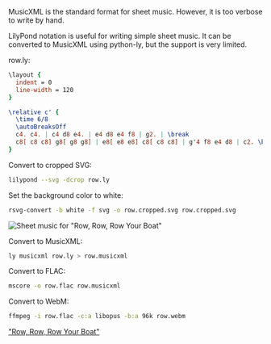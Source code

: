 MusicXML is the standard format for sheet music. However, it is too verbose to write by hand.

LilyPond notation is useful for writing simple sheet music. It can be converted to MusicXML using python-ly, but the support is very limited.

row.ly:

```lilypond
\layout {
  indent = 0
  line-width = 120
}

\relative c' {
  \time 6/8
  \autoBreaksOff
  c4. c4. | c4 d8 e4. | e4 d8 e4 f8 | g2. | \break
  c8[ c8 c8] g8[ g8 g8] | e8[ e8 e8] c8[ c8 c8] | g'4 f8 e4 d8 | c2. \bar "|."
}
```

Convert to cropped SVG:

```sh
lilypond --svg -dcrop row.ly
```

Set the background color to white:

```sh
rsvg-convert -b white -f svg -o row.cropped.svg row.cropped.svg
```

![Sheet music for "Row, Row, Row Your Boat"](https://github.com/user-attachments/assets/efd112de-9199-47e8-a3d0-0f3513a06f9c)

Convert to MusicXML:

```sh
ly musicxml row.ly > row.musicxml
```

Convert to FLAC:

```sh
mscore -o row.flac row.musicxml
```

Convert to WebM:

```sh
ffmpeg -i row.flac -c:a libopus -b:a 96k row.webm
```

["Row, Row, Row Your Boat"](https://github.com/user-attachments/assets/51ee7351-5555-4a18-9f2e-d9587a8ce325)
